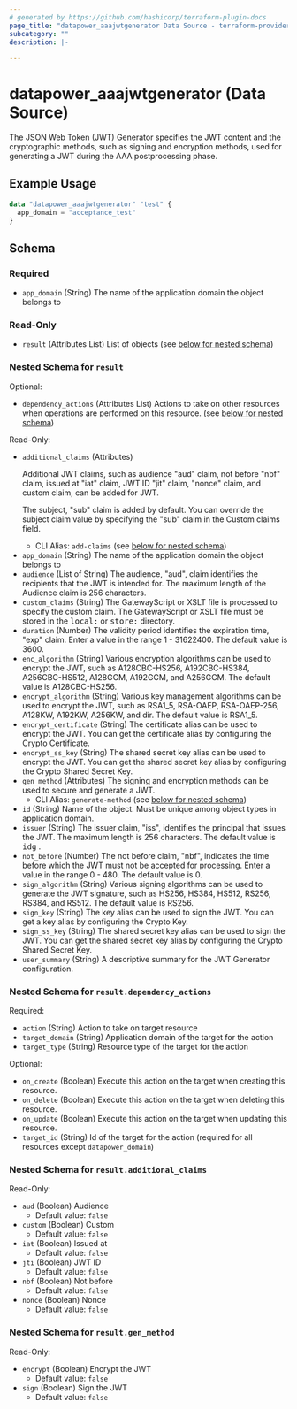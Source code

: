 ```yaml
---
# generated by https://github.com/hashicorp/terraform-plugin-docs
page_title: "datapower_aaajwtgenerator Data Source - terraform-provider-datapower"
subcategory: ""
description: |-
  
---
```


# datapower_aaajwtgenerator (Data Source)

<p>The JSON Web Token (JWT) Generator specifies the JWT content and the cryptographic methods, such as signing and encryption methods, used for generating a JWT during the AAA postprocessing phase.</p>

## Example Usage

```terraform
data "datapower_aaajwtgenerator" "test" {
  app_domain = "acceptance_test"
}
```

<!-- schema generated by tfplugindocs -->
## Schema

### Required

- `app_domain` (String) The name of the application domain the object belongs to

### Read-Only

- `result` (Attributes List) List of objects (see [below for nested schema](#nestedatt--result))

<a id="nestedatt--result"></a>
### Nested Schema for `result`

Optional:

- `dependency_actions` (Attributes List) Actions to take on other resources when operations are performed on this resource. (see [below for nested schema](#nestedatt--result--dependency_actions))

Read-Only:

- `additional_claims` (Attributes) <p>Additional JWT claims, such as audience "aud" claim, not before "nbf" claim, issued at "iat" claim, JWT ID "jit" claim, "nonce" claim, and custom claim, can be added for JWT.</p><p>The subject, "sub" claim is added by default. You can override the subject claim value by specifying the "sub" claim in the Custom claims field.</p>
  - CLI Alias: `add-claims` (see [below for nested schema](#nestedatt--result--additional_claims))
- `app_domain` (String) The name of the application domain the object belongs to
- `audience` (List of String) The audience, "aud", claim identifies the recipients that the JWT is intended for. The maximum length of the Audience claim is 256 characters.
- `custom_claims` (String) The GatewayScript or XSLT file is processed to specify the custom claim. The GatewayScript or XSLT file must be stored in the <tt>local:</tt> or <tt>store:</tt> directory.
- `duration` (Number) The validity period identifies the expiration time, "exp" claim. Enter a value in the range 1 - 31622400. The default value is 3600.
- `enc_algorithm` (String) Various encryption algorithms can be used to encrypt the JWT, such as A128CBC-HS256, A192CBC-HS384, A256CBC-HS512, A128GCM, A192GCM, and A256GCM. The default value is A128CBC-HS256.
- `encrypt_algorithm` (String) Various key management algorithms can be used to encrypt the JWT, such as RSA1_5, RSA-OAEP, RSA-OAEP-256, A128KW, A192KW, A256KW, and dir. The default value is RSA1_5.
- `encrypt_certificate` (String) The certificate alias can be used to encrypt the JWT. You can get the certificate alias by configuring the Crypto Certificate.
- `encrypt_ss_key` (String) The shared secret key alias can be used to encrypt the JWT. You can get the shared secret key alias by configuring the Crypto Shared Secret Key.
- `gen_method` (Attributes) The signing and encryption methods can be used to secure and generate a JWT.
  - CLI Alias: `generate-method` (see [below for nested schema](#nestedatt--result--gen_method))
- `id` (String) Name of the object. Must be unique among object types in application domain.
- `issuer` (String) The issuer claim, "iss", identifies the principal that issues the JWT. The maximum length is 256 characters. The default value is <tt>idg</tt> .
- `not_before` (Number) The not before claim, "nbf", indicates the time before which the JWT must not be accepted for processing. Enter a value in the range 0 - 480. The default value is 0.
- `sign_algorithm` (String) Various signing algorithms can be used to generate the JWT signature, such as HS256, HS384, HS512, RS256, RS384, and RS512. The default value is RS256.
- `sign_key` (String) The key alias can be used to sign the JWT. You can get a key alias by configuring the Crypto Key.
- `sign_ss_key` (String) The shared secret key alias can be used to sign the JWT. You can get the shared secret key alias by configuring the Crypto Shared Secret Key.
- `user_summary` (String) A descriptive summary for the JWT Generator configuration.

<a id="nestedatt--result--dependency_actions"></a>
### Nested Schema for `result.dependency_actions`

Required:

- `action` (String) Action to take on target resource
- `target_domain` (String) Application domain of the target for the action
- `target_type` (String) Resource type of the target for the action

Optional:

- `on_create` (Boolean) Execute this action on the target when creating this resource.
- `on_delete` (Boolean) Execute this action on the target when deleting this resource.
- `on_update` (Boolean) Execute this action on the target when updating this resource.
- `target_id` (String) Id of the target for the action (required for all resources except `datapower_domain`)


<a id="nestedatt--result--additional_claims"></a>
### Nested Schema for `result.additional_claims`

Read-Only:

- `aud` (Boolean) Audience
  - Default value: `false`
- `custom` (Boolean) Custom
  - Default value: `false`
- `iat` (Boolean) Issued at
  - Default value: `false`
- `jti` (Boolean) JWT ID
  - Default value: `false`
- `nbf` (Boolean) Not before
  - Default value: `false`
- `nonce` (Boolean) Nonce
  - Default value: `false`


<a id="nestedatt--result--gen_method"></a>
### Nested Schema for `result.gen_method`

Read-Only:

- `encrypt` (Boolean) Encrypt the JWT
  - Default value: `false`
- `sign` (Boolean) Sign the JWT
  - Default value: `false`
